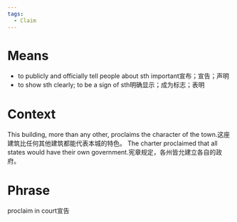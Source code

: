 ```yaml
---
tags:
  - Claim
---
```

# Means
- to publicly and officially tell people about sth important宣布；宣告；声明
- to show sth clearly; to be a sign of sth明确显示；成为标志；表明
# Context
This building, more than any other, proclaims the character of the town.这座建筑比任何其他建筑都能代表本城的特色。
The charter proclaimed that all states would have their own government.宪章规定，各州皆允建立各自的政府。
# Phrase
proclaim in court宣告